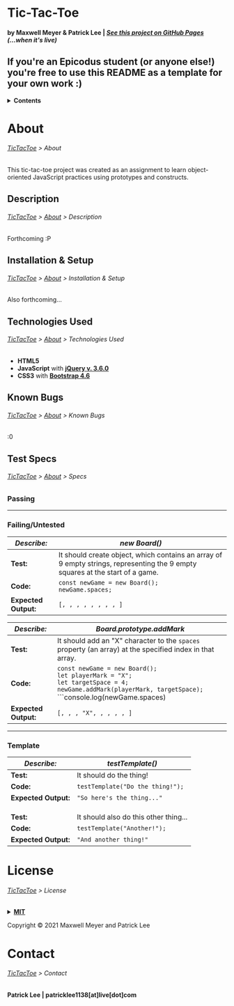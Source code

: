 # <a name="TicTacToe"></a>Tic-Tac-Toe
#### by Maxwell Meyer & Patrick Lee | _[See this project on GitHub Pages](https://patrick-verbs.github.io/tictactoe)_ _(...when it's live)_

## __If you're an Epicodus student__ (or anyone else!) you're free to use this README as a template for your own work :)
<details><summary><strong>Contents</strong></summary>
<ul>
  <li><a href="#About">About</a></li>
  <ul>
    <li><a href="#Description">Description</a></li>
    <li><a href="#Install">Installation & Setup</a></li>
    <li><a href="#Technologies">Technologies Used</a></li>
    <li><a href="#Bugs">Known Bugs</a></li>
    <li><a href="#Specs">Test Specs</a></li>
  </ul>
  <li><a href="#License">License</a></li>
  <li><a href="#Contact">Contact</a></li>
</ul>
</details>

# <a name="About"></a>About
###### _[TicTacToe](https://github.com/patrick-verbs/tictactoe) > About_
This tic-tac-toe project was created as an assignment to learn object-oriented JavaScript practices using prototypes and constructs.

## <a name="Description"></a>Description
###### _[TicTacToe](https://github.com/patrick-verbs/tictactoe) > [About](#About) > Description_
Forthcoming :P

## <a name="Install"></a>Installation & Setup
###### _[TicTacToe](https://github.com/patrick-verbs/tictactoe) > [About](#About) > Installation & Setup_
Also forthcoming...

## <a name="Technologies"></a>Technologies Used
###### _[TicTacToe](https://github.com/patrick-verbs/tictactoe) > [About](#About) > Technologies Used_
- __HTML5__
- __JavaScript__ with __[jQuery v. 3.6.0](https://jquery.com/)__
- __CSS3__ with __[Bootstrap 4.6](https://getbootstrap.com/docs/4.6/getting-started/introduction/)__

## <a name="Bugs"></a>Known Bugs
###### _[TicTacToe](https://github.com/patrick-verbs/tictactoe) > [About](#About) > Known Bugs_
:0

## <a name="Specs"></a>Test Specs
###### _[TicTacToe](https://github.com/patrick-verbs/tictactoe) > [About](#About) > Specs_
### Passing


---
### Failing/Untested
| _Describe:_            | _new Board()_ |
|------------------------|--------------|
| __Test:__              | It should create object, which contains an array of 9 empty strings, representing the 9 empty squares at the start of a game. |
| __Code:__              | ```const newGame = new Board();```<br>```newGame.spaces;``` |
| __Expected Output:__   | ```[, , , , , , , , ]``` |


| _Describe:_            | _Board.prototype.addMark_ |
|------------------------|--------------|
| __Test:__              | It should add an "X" character to the ```spaces``` property (an array) at the specified index in that array.  |
| __Code:__              | ```const newGame = new Board();```<br>```let playerMark = "X";```<br>```let targetSpace = 4;```<br>```newGame.addMark(playerMark, targetSpace);```<br>```console.log(newGame.spaces) |
| __Expected Output:__   | ```[, , , "X", , , , , ]``` |



---
### Template
| _Describe:_            | _testTemplate()_ |
|------------------------|--------------|
| __Test:__              | It should do the thing! |
| __Code:__              | ```testTemplate("Do the thing!");``` |
| __Expected Output:__   | ```"So here's the thing..."``` |
|                        ||
|                        ||
|                        ||
| __Test:__              | It should also do this other thing... |
| __Code:__              | ```testTemplate("Another!");``` |
| __Expected Output:__   | ```"And another thing!"``` |

# <a name="License"></a>License
###### _[TicTacToe](https://github.com/patrick-verbs/tictactoe) > License_
<details>
<summary><a href="https://opensource.org/licenses/MIT"><strong>MIT</strong></a></summary>
<pre>
MIT License

Copyright (c) 2021 Maxwell Meyer and Patrick Lee

Permission is hereby granted, free of charge, to any person obtaining a copy
of this software and associated documentation files (the "Software"), to deal
in the Software without restriction, including without limitation the rights
to use, copy, modify, merge, publish, distribute, sublicense, and/or sell
copies of the Software, and to permit persons to whom the Software is
furnished to do so, subject to the following conditions:

The above copyright notice and this permission notice shall be included in all
copies or substantial portions of the Software.

THE SOFTWARE IS PROVIDED "AS IS", WITHOUT WARRANTY OF ANY KIND, EXPRESS OR
IMPLIED, INCLUDING BUT NOT LIMITED TO THE WARRANTIES OF MERCHANTABILITY,
FITNESS FOR A PARTICULAR PURPOSE AND NONINFRINGEMENT. IN NO EVENT SHALL THE
AUTHORS OR COPYRIGHT HOLDERS BE LIABLE FOR ANY CLAIM, DAMAGES OR OTHER
LIABILITY, WHETHER IN AN ACTION OF CONTRACT, TORT OR OTHERWISE, ARISING FROM,
OUT OF OR IN CONNECTION WITH THE SOFTWARE OR THE USE OR OTHER DEALINGS IN THE
SOFTWARE.
</pre>
</details>

Copyright © 2021 Maxwell Meyer and Patrick Lee

# <a name="Contact"></a>Contact
###### _[TicTacToe](https://github.com/patrick-verbs/tictactoe) > Contact_
#### Patrick Lee | patricklee1138[at]live[dot]com